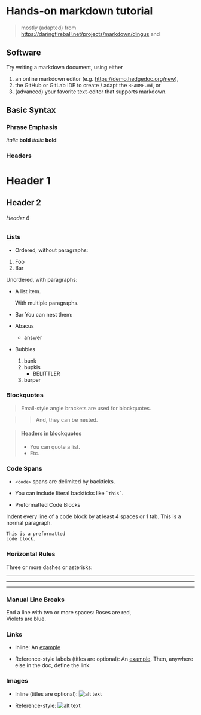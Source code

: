 
# Hands-on markdown tutorial

> mostly (adapted) from <https://daringfireball.net/projects/markdown/dingus> and

## Software

Try writing a markdown document, using either

1. an online markdown editor (e.g. <https://demo.hedgedoc.org/new>),
1. the GitHub or GitLab IDE to create / adapt the `README.md`, or
1. (advanced) your favorite text-editor that supports markdown.

## Basic Syntax

### Phrase Emphasis

*italic*   **bold**
*italic*   **bold**

### Headers

# Header 1

## Header 2

###### Header 6

### Lists

- Ordered, without paragraphs:

1. Foo
2. Bar

Unordered, with paragraphs:

- A list item.

    With multiple paragraphs.

- Bar
You can nest them:
- Abacus
  - answer
- Bubbles
    1. bunk
    2. bupkis
        - BELITTLER
    3. burper

### Blockquotes

> Email-style angle brackets
> are used for blockquotes.

> > And, they can be nested.

> #### Headers in blockquotes
>
> - You can quote a list.
> - Etc.

### Code Spans

- `<code>` spans are delimited
by backticks.

- You can include literal backticks
like `` `this` ``.

- Preformatted Code Blocks

Indent every line of a code block by at least 4 spaces or 1 tab.
This is a normal paragraph.

    This is a preformatted
    code block.

### Horizontal Rules

Three or more dashes or asterisks:

---

* * *

- - - -

### Manual Line Breaks

End a line with two or more spaces:
Roses are red,  
Violets are blue.

### Links

- Inline:
  An [example](http://url.com/ "Title")

- Reference-style labels (titles are optional):
  An [example][id]. Then, anywhere else in the doc, define the link:

  [id]: http://example.com/  "Title"

### Images

- Inline (titles are optional):
![alt text](/path/img.jpg "Title")

- Reference-style:
![alt text][id]

[id]: /url/to/img.jpg "Title"
